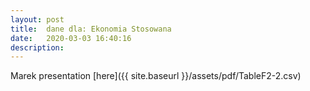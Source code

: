 ```yaml
---
layout: post
title:  dane dla: Ekonomia Stosowana
date:   2020-03-03 16:40:16
description: 
---
```


Marek presentation [here]({{ site.baseurl }}/assets/pdf/TableF2-2.csv)


  
